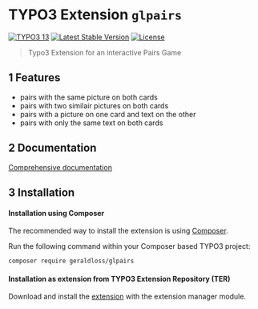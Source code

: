 # TYPO3 Extension `glpairs`
[![TYPO3 13](https://img.shields.io/badge/TYPO3-10-orange.svg)](https://get.typo3.org/version/13)
[![Latest Stable Version](http://poser.pugx.org/geraldloss/glpairs/v)](https://packagist.org/packages/geraldloss/glpairs)
[![License](http://poser.pugx.org/geraldloss/glpairs/license)](https://packagist.org/packages/geraldloss/glpairs)

> Typo3 Extension for an interactive Pairs Game

## 1 Features

* pairs with the same picture on both cards
* pairs with two similair pictures on both cards
* pairs with a picture on one card and text on the other
* pairs with only the same text on both cards

## 2 Documentation

 [Comprehensive documentation][1]

## 3 Installation

#### Installation using Composer

The recommended way to install the extension is using [Composer][2].

Run the following command within your Composer based TYPO3 project:

```
composer require geraldloss/glpairs
```

#### Installation as extension from TYPO3 Extension Repository (TER)

Download and install the [extension][3] with the extension manager module.


[1]: https://docs.typo3.org/p/loss/glpairs/main/en-us/
[2]: https://getcomposer.org/
[3]: https://extensions.typo3.org/extension/glpairs